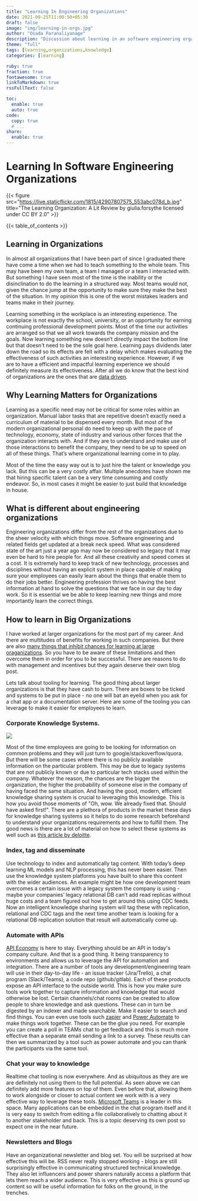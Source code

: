 ```yaml
---
title: "Learning In Engineering Organizations"
date: 2021-09-25T11:00:50+05:30
draft: false
image: "img/learning-in-orgs.jpg"
author: "Osada Paranaliyanage"
description: "Discussion about learning in an software engineering organization. We go over why learning matters, how to do it in large organizations and what tools you can use to do it effectively"
theme: "full"
tags: [learning,organizations,knowledge]
categories: [learning]

ruby: true
fraction: true
fontawesome: true
linkToMarkdown: true
rssFullText: false

toc:
  enable: true
  auto: true
code:
  copy: true
  # ...
share:
  enable: true
---
```


# Learning In Software Engineering Organizations

{{< figure src="https://live.staticflickr.com/1815/42907807575_553abc078d_b.jpg" title="The Learning Organization: A Lit Review by giulia.forsythe licensed under CC BY 2.0" >}}

{{< table_of_contents >}}

## Learning in Organizations

In almost all organizations that I have been part of since I graduated there have come a time when we had to teach something to the whole team. This may have been my own team, a team I managed or a team I interacted with. But something I have seen most of the time is the inability or the disinclination to do the learning in a structured way. Most teams would not, given the chance jump at the opportunity to make sure they make the best of the situation. In my opinion this is one of the worst mistakes leaders and teams make in their journey.

Learning something in the workplace is an interesting experience. The workplace is not exactly the school, university, or an opportunity for earning continuing professional development points. Most of the time our activities are arranged so that we all work towards the company mission and the goals. Now learning something new doesn’t directly impact the bottom line but that doesn't need to be the sole goal here. Learning pays dividends later down the road so its effects are felt with a delay which makes evaluating the effectiveness of such activities an interesting experience. However, if we are to have a efficient and impactful learning experience we should definitely measure its effectiveness. After all we do know that the best kind of organizations are the ones that are [data driven](https://hbr.org/2020/02/10-steps-to-creating-a-data-driven-culture).

## Why Learning Matters for Organizations

Learning as a specific need may not be critical for some roles within an organization. Manual labor tasks that are repetitive doesn’t exactly need a curriculum of material to be dispensed every month. But most of the modern organizational personal do need to keep up with the pace of technology, economy, state of industry and various other forces that the organization interacts with. And if they are to understand and make use of those interactions to benefit the company, they need to be up to speed on all of these things. That’s where organizational learning come in to play.

Most of the time the easy way out is to just hire the talent or knowledge you lack. But this can be a very costly affair. Multiple anecdotes have shown me that hiring specific talent can be a very time consuming and costly endeavor. So, in most cases it might be easier to just build that knowledge in house.

## What is different about engineering organizations

Engineering organizations differ from the rest of the organizations due to the sheer velocity with which things move. Software engineering and related fields get updated at a break neck speed. What was considered state of the art just a year ago may now be considered so legacy that it may even be hard to hire people for. And all these creativity and speed comes at a cost. It is extremely hard to keep track of new technology, processes and disciplines without having an explicit system in place capable of making sure your employees can easily learn about the things that enable them to do their jobs better. Engineering profession thrives on having the best information at hand to solve the questions that we face in our day to day work. So it is essential we be able to keep learning new things and more importantly learn the correct things.

## How to learn in Big Organizations

I have worked at larger organizations for the most part of my career. And there are multitudes of benefits for working in such companies. But there are also
[many things that inhibit chances for learning at large oraganizations](https://learn.filtered.com/thoughts/learning-at-big-companies). So you have to be aware of these limitations and then overcome them in order for you to be successful. There are reasons to do with management and incentives but they again deserve their own blog post.

Lets talk about tooling for learning. The good thing about larger organizations is that they have cash to burn. There are boxes to be ticked and systems to be put in place - no one will bat an eyelid when you ask for a chat app or a documentation server. Here are some of the tooling you can leverage to make it easier for employees to learn.

### Corporate Knowledge Systems.

![](img/kms-infographic.png)

Most of the time employees are going to be looking for information on common problems and they will just turn to google/stackoverflow/quora. But there will be some cases where there is no publicly available information on the particular problem. This may be due to legacy systems that are not publicly known or due to particular tech stacks used within the company. Whatever the reason, the chances are the bigger the organization, the higher the probability of someone else in the company of having faced the same situation. And having the good, modern, efficient knowledge sharing system is crucial to leveraging this knowledge. This is how you avoid those moments of "Oh, wow. We already fixed that. Should have asked first!". There are a plethora of products in the market these days for knowledge sharing systems so it helps to do some research beforehand to understand your organizations requirements and how to fulfill them. The good news is there are a lot of material on how to select these systems as well such as [this article by deloitte](https://www2.deloitte.com/us/en/insights/focus/technology-and-the-future-of-work/organizational-knowledge-management.html).


### Index, tag and disseminate


Use technology to index and automatically tag content. With today’s deep learning ML models and NLP processing, this has never been easier. Then use the knowledge system platforms you have built to share this content with the wider audiences. An example might be how one development team overcomes a certain issue with a legacy system the company is using - maybe your companies’ legacy relational DB can’t add read replicas without huge costs and a team figured out how to get around this using CDC feeds. Now an intelligent knowledge sharing system will tag these with replication, relational and CDC tags and the next time another team is looking for a relational DB replication solution that result will automatically come up.

### Automate with APIs

[API Economy](https://www.mulesoft.com/resources/api/what-is-an-api-economy) is here to stay. Everything should be an API in today's company culture. And that is a good thing. It being transparency to environments and allows us to leverage the API for automation and integration. There are a number of tools any development/engineering team will use in their day-to-day life - an issue tracker (Jira/Trello), a chat program (Slack/Teams), a code repo (github/gitlab). Each of these products expose an API interface to the outside world. This is how you make sure tools work together to capture information and knowledge that would otherwise be lost. Certain channels/chat rooms can be created to allow people to share knowledge and ask questions. These can in turn be digested by an indexer and made searchable. Make it easier to search and find things. You can even use tools such [zapier](https://zapier.com/) and [Power Automate](https://powerautomate.microsoft.com/en-us/) to make things work together. These can be the glue you need. For example you can create a poll in TEAMs chat to get feedback and this is much more effective than a separate email sending a link to a survey. These results can then we summarized by a tool such as power automate and you can thank the participants via the same tool. 

### Chat your way to knowledge

Realtime chat tooling is now everywhere. And as ubiquitous as they are we are definitely not using them to the full potential. As seen above we can definitely add more features on top of them. Even before that, allowing them to work alongside or closer to actual content we work with is a very effective way to leverage these tools. [Microsoft Teams](https://www.microsoft.com/en-us/microsoft-teams/group-chat-software) is a leader in this space. Many applications can be embedded in the chat program itself and it is very easy to switch from editing a file collaboratively to chatting about it to another stakeholder and back. This is a topic deserving its own post so expect one in the near future.

### Newsletters and Blogs

Have an organizational newsletter and blog set. You will be surprised at how effective this will be. RSS never really stopped working - blogs are still surprisingly effective in communicating structured technical knowledge. They also let influencers and power sharers naturally access a platform that lets them reach a wider audience. This is very effective as this is ground up content so will be useful information for folks on the ground, in the trenches. 

